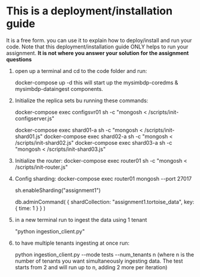 # This is a deployment/installation guide

It is a free form. you can use it to explain how to deploy/install and run  your code. Note that this deployment/installation guide ONLY helps to run your assignment. **It is not where you answer your solution for the assignment questions**

1. open up a terminal and cd to the code folder and run:
	
    
	docker-compose up -d
this will start up the mysimbdp-coredms & mysimbdp-dataingest components.
    
2. Initialize the replica sets bu running these commands:
    
        
    docker-compose exec configsvr01 sh -c "mongosh < /scripts/init-configserver.js"

    docker-compose exec shard01-a sh -c "mongosh < /scripts/init-shard01.js"
    docker-compose exec shard02-a sh -c "mongosh < /scripts/init-shard02.js"
    docker-compose exec shard03-a sh -c "mongosh < /scripts/init-shard03.js"
        
3. Initialize the router:
    docker-compose exec router01 sh -c "mongosh < /scripts/init-router.js"

5. Config sharding: 
    docker-compose exec router01 mongosh --port 27017
    
    sh.enableSharding("assignment1")

    db.adminCommand( { shardCollection: "assignment1.tortoise_data", key: { time: 1 } } )
    



6. in a new terminal run to ingest the data using 1 tenant


    "python ingestion_client.py" 

7. to have multiple tenants ingesting at once run:


    python ingestion_client.py --mode tests --num_tenants n
    (where n is the number of tenants you want simultaneously ingesting data. The test starts from 2 and will run up to n, adding 2 more per iteration)




